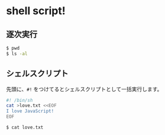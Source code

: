 # shell script!

## 逐次実行

```sh
$ pwd
$ ls -al
```

## シェルスクリプト

先頭に、`#!` をつけてるとシェルスクリプトとして一括実行します。

```sh
#! /bin/sh
cat >love.txt <<EOF
I love JavaScript!
EOF
```

```sh
$ cat love.txt
```
